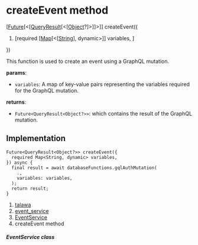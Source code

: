 
<div>

# createEvent method

</div>


[[Future](https://api.flutter.dev/flutter/dart-core/Future-class.html)[\<[[QueryResult](https://pub.dev/documentation/graphql/5.2.0-beta.9/graphql/QueryResult-class.html)[\<[[Object](https://api.flutter.dev/flutter/dart-core/Object-class.html)?]\>]]\>]]
createEvent({

1.  [required
    [[Map](https://api.flutter.dev/flutter/dart-core/Map-class.html)[\<[[String](https://api.flutter.dev/flutter/dart-core/String-class.html)],
    dynamic\>]]
    variables, ]

})



This function is used to create an event using a GraphQL mutation.

**params**:

-   `variables`: A map of key-value pairs representing the variables
    required for the GraphQL mutation.

**returns**:

-   `Future<QueryResult<Object?>>`: which contains the result of the
    GraphQL mutation.



## Implementation

``` language-dart
Future<QueryResult<Object?>> createEvent({
  required Map<String, dynamic> variables,
}) async {
  final result = await databaseFunctions.gqlAuthMutation(
    .,
    variables: variables,
  );
  return result;
}
```







1.  [talawa](../../index.html)
2.  [event_service](../../services_event_service/)
3.  [EventService](../../services_event_service/EventService-class.html)
4.  createEvent method

##### EventService class







